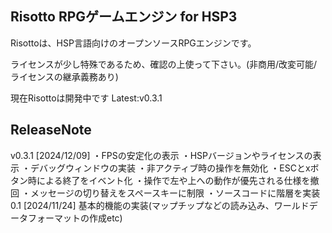 ## Risotto RPGゲームエンジン for HSP3
Risottoは、HSP言語向けのオープンソースRPGエンジンです。

ライセンスが少し特殊であるため、確認の上使って下さい。(非商用/改変可能/ライセンスの継承義務あり)

現在Risottoは開発中です Latest:v0.3.1

## ReleaseNote
v0.3.1 [2024/12/09]
・FPSの安定化の表示
・HSPバージョンやライセンスの表示
・デバッグウィンドウの実装
・非アクティブ時の操作を無効化
・ESCとxボタン時による終了をイベント化
・操作で左や上への動作が優先される仕様を撤回
・メッセージの切り替えをスペースキーに制限
・ソースコードに階層を実装
0.1 [2024/11/24] 基本的機能の実装(マップチップなどの読み込み、ワールドデータフォーマットの作成etc)
